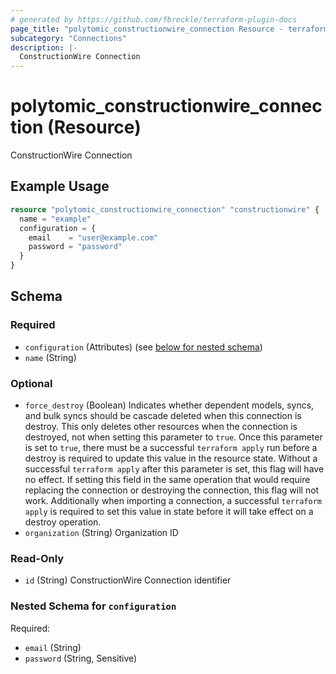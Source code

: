 ```yaml
---
# generated by https://github.com/fbreckle/terraform-plugin-docs
page_title: "polytomic_constructionwire_connection Resource - terraform-provider-polytomic"
subcategory: "Connections"
description: |-
  ConstructionWire Connection
---
```


# polytomic_constructionwire_connection (Resource)

ConstructionWire Connection

## Example Usage

```terraform
resource "polytomic_constructionwire_connection" "constructionwire" {
  name = "example"
  configuration = {
    email    = "user@example.com"
    password = "password"
  }
}
```

<!-- schema generated by tfplugindocs -->
## Schema

### Required

- `configuration` (Attributes) (see [below for nested schema](#nestedatt--configuration))
- `name` (String)

### Optional

- `force_destroy` (Boolean) Indicates whether dependent models, syncs, and bulk syncs should be cascade deleted when this connection is destroy. This only deletes other resources when the connection is destroyed, not when setting this parameter to `true`. Once this parameter is set to `true`, there must be a successful `terraform apply` run before a destroy is required to update this value in the resource state. Without a successful `terraform apply` after this parameter is set, this flag will have no effect. If setting this field in the same operation that would require replacing the connection or destroying the connection, this flag will not work. Additionally when importing a connection, a successful `terraform apply` is required to set this value in state before it will take effect on a destroy operation.
- `organization` (String) Organization ID

### Read-Only

- `id` (String) ConstructionWire Connection identifier

<a id="nestedatt--configuration"></a>
### Nested Schema for `configuration`

Required:

- `email` (String)
- `password` (String, Sensitive)


